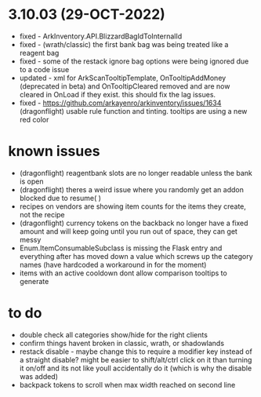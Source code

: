 # 3.10.03 (29-OCT-2022)
 - fixed - ArkInventory.API.BlizzardBagIdToInternalId
 - fixed - (wrath/classic) the first bank bag was being treated like a reagent bag
 - fixed - some of the restack ignore bag options were being ignored due to a code issue
 - updated - xml for ArkScanTooltipTemplate, OnTooltipAddMoney (deprecated in beta) and OnTooltipCleared removed and are now cleared in OnLoad if they exist.  this should fix the lag issues.
 - fixed - https://github.com/arkayenro/arkinventory/issues/1634 (dragonflight) usable rule function and tinting.  tooltips are using a new red color
 
# known issues
 - (dragonflight) reagentbank slots are no longer readable unless the bank is open
 - (dragonflight) theres a weird issue where you randomly get an addon blocked due to resume( )
 - recipes on vendors are showing item counts for the items they create, not the recipe
 - (dragonflight) currency tokens on the backback no longer have a fixed amount and will keep going until you run out of space, they can get messy
 - Enum.ItemConsumableSubclass is missing the Flask entry and everything after has moved down a value which screws up the category names (have hardcoded a workaround in for the moment)
 - items with an active cooldown dont allow comparison tooltips to generate
 
# to do
 - double check all categories show/hide for the right clients
 - confirm things havent broken in classic, wrath, or shadowlands
 - restack disable - maybe change this to require a modifier key instead of a straight disable?  might be easier to shift/alt/ctrl click on it than turning it on/off and its not like youll accidentally do it (which is why the disable was added)
 - backpack tokens to scroll when max width reached on second line
 